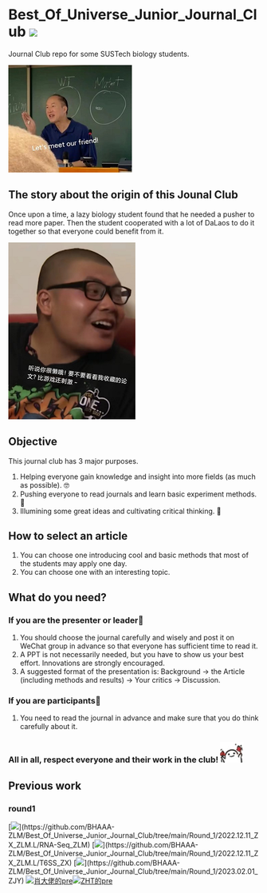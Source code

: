 # Best_Of_Universe_Junior_Journal_Club <img src="https://img.shields.io/badge/SUSTECH-Biology-brightgreen">
Journal Club repo for some SUSTech biology students.

<img src="https://github.com/marsdream6/picture/blob/main/2.jpg?raw=true">

## The story about the origin of this Jounal Club
Once upon a time, a lazy biology student found that he needed a pusher to read more paper. Then the student cooperated with a lot of DaLaos to do it together so that everyone could benefit from it.

<img src="https://github.com/marsdream6/picture/blob/main/b83180128163e31fcf1289d1b0bf3a9.png?raw=true">

## Objective 
This journal club has 3 major purposes.
1. Helping everyone gain knowledge and insight into more fields (as much as possible). 🤓
2. Pushing everyone to read journals and learn basic experiment methods. :muscle:
3. Illumining some great ideas and cultivating critical thinking. 🤔

## How to select an article
1. You can choose one introducing cool and basic methods that most of the students may apply one day.
2. You can choose one with an interesting topic.

## What do you need?
### If you are the presenter or leader🧐
1. You should choose the journal carefully and wisely and post it on WeChat group in advance so that everyone has sufficient time to read it.
2. A PPT is not necessarily needed, but you have to show us your best effort. Innovations are strongly encouraged.
3. A suggested format of the presentation is: Background $\rightarrow$ the Article (including methods and results) $\rightarrow$ Your critics $\rightarrow$ Discussion.

### If you are participants🙋
1. You need to read the journal in advance and make sure that you do think carefully about it.

### All in all, respect everyone and their work in the club! <img src="https://github.com/marsdream6/picture/blob/main/7993b0c5be82b151d19ed62520c4795.png?raw=true"> 

## Previous work
### round1
[![](https://img.shields.io/badge/ZLM-RNA--seq-blue，"鹿鸣的pre")](https://github.com/BHAAA-ZLM/Best_Of_Universe_Junior_Journal_Club/tree/main/Round_1/2022.12.11_ZX_ZLM.L/RNA-Seq_ZLM) [![](https://img.shields.io/badge/ZX-T6SS-red，"鑫的pre")](https://github.com/BHAAA-ZLM/Best_Of_Universe_Junior_Journal_Club/tree/main/Round_1/2022.12.11_ZX_ZLM.L/T6SS_ZX) [![](https://img.shields.io/badge/ZJY-Alcohol%26RA-brightgreen，"ZJY的pre")](https://github.com/BHAAA-ZLM/Best_Of_Universe_Junior_Journal_Club/tree/main/Round_1/2023.02.01_ZJY) [![](https://img.shields.io/badge/XX-ZBP1__HeatStroke-red, "肖大佬的pre")](https://github.com/BHAAA-ZLM/Best_Of_Universe_Junior_Journal_Club/tree/main/Round_1/20230305_XX)[![](https://img.shields.io/badge/ZHT-snRNA-red, "ZHT的pre")](https://github.com/BHAAA-ZLM/Best_Of_Universe_Junior_Journal_Club/tree/main/Round_1/20230319_ZHT)
